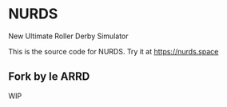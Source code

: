 # NURDS

New Ultimate Roller Derby Simulator

This is the source code for NURDS. Try it at https://nurds.space

## Fork by le ARRD

WIP
